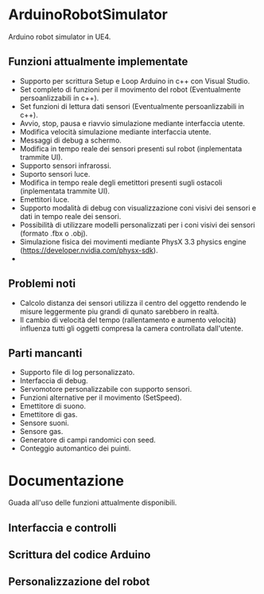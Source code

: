 # ArduinoRobotSimulator
Arduino robot simulator in UE4.

## Funzioni attualmente implementate
- Supporto per scrittura Setup e Loop Arduino in c++ con Visual Studio.
- Set completo di funzioni per il movimento del robot (Eventualmente persoanlizzabili in c++).
- Set funzioni di lettura dati sensori (Eventualmente persoanlizzabili in c++).
- Avvio, stop, pausa e riavvio simulazione mediante interfaccia utente.
- Modifica velocità simulazione mediante interfaccia utente.
- Messaggi di debug a schermo.
- Modifica in tempo reale dei sensori presenti sul robot (inplementata trammite UI).
- Supporto sensori infrarossi.
- Suporto sensori luce.
- Modifica in tempo reale degli emetittori presenti sugli ostacoli (inplementata trammite UI).
- Emettitori luce.
- Supporto modalità di debug con visualizzazione coni visivi dei sensori e dati in tempo reale dei sensori.
- Possibilità di utilizzare modelli personalizzati per i coni visivi dei sensori (formato .fbx o .obj).
- Simulazione fisica dei movimenti mediante PhysX 3.3 physics engine (https://developer.nvidia.com/physx-sdk).
-

## Problemi noti
- Calcolo distanza dei sensori utilizza il centro del oggetto rendendo le misure leggermente piu grandi di qunato sarebbero in realtà.
- Il cambio di velocità del tempo (rallentamento e aumento velocità) influenza tutti gli oggetti compresa la camera controllata dall'utente.

## Parti mancanti
- Supporto file di log personalizzato.
- Interfaccia di debug.
- Servomotore personalizzabile con supporto sensori.
- Funzioni alternative per il movimento (SetSpeed).
- Emettitore di suono.
- Emettitore di gas.
- Sensore suoni.
- Sensore gas.
- Generatore di campi randomici con seed.
- Conteggio automantico dei puinti.

# Documentazione
Guada all'uso delle funzioni attualmente disponibili.

## Interfaccia e controlli

## Scrittura del codice Arduino

## Personalizzazione del robot
